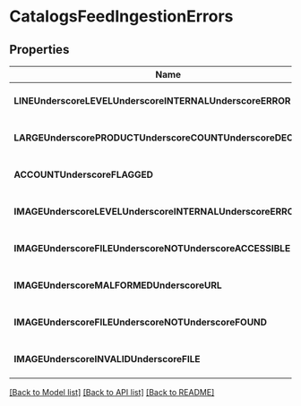 # CatalogsFeedIngestionErrors

## Properties
Name | Type | Description | Notes
------------ | ------------- | ------------- | -------------
**LINEUnderscoreLEVELUnderscoreINTERNALUnderscoreERROR** | **integer** |  | [optional] [default to null]
**LARGEUnderscorePRODUCTUnderscoreCOUNTUnderscoreDECREASE** | **integer** |  | [optional] [default to null]
**ACCOUNTUnderscoreFLAGGED** | **integer** |  | [optional] [default to null]
**IMAGEUnderscoreLEVELUnderscoreINTERNALUnderscoreERROR** | **integer** |  | [optional] [default to null]
**IMAGEUnderscoreFILEUnderscoreNOTUnderscoreACCESSIBLE** | **integer** |  | [optional] [default to null]
**IMAGEUnderscoreMALFORMEDUnderscoreURL** | **integer** |  | [optional] [default to null]
**IMAGEUnderscoreFILEUnderscoreNOTUnderscoreFOUND** | **integer** |  | [optional] [default to null]
**IMAGEUnderscoreINVALIDUnderscoreFILE** | **integer** |  | [optional] [default to null]

[[Back to Model list]](../README.md#documentation-for-models) [[Back to API list]](../README.md#documentation-for-api-endpoints) [[Back to README]](../README.md)


